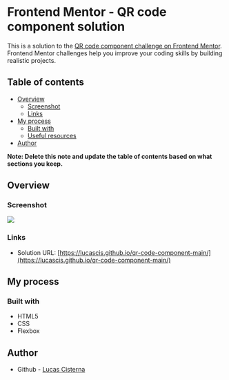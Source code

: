 # Frontend Mentor - QR code component solution

This is a solution to the [QR code component challenge on Frontend Mentor](https://www.frontendmentor.io/challenges/qr-code-component-iux_sIO_H). Frontend Mentor challenges help you improve your coding skills by building realistic projects. 

## Table of contents

- [Overview](#overview)
  - [Screenshot](#screenshot)
  - [Links](#links)
- [My process](#my-process)
  - [Built with](#built-with)
  - [Useful resources](#useful-resources)
- [Author](#author)

**Note: Delete this note and update the table of contents based on what sections you keep.**

## Overview

### Screenshot

![](https://i.imgur.com/cQXsugd.png)

### Links

- Solution URL: [https://lucascis.github.io/qr-code-component-main/](https://lucascis.github.io/qr-code-component-main/)

## My process

### Built with

- HTML5
- CSS
- Flexbox

## Author

- Github - [Lucas Cisterna](https://github.com/Lucascis)
